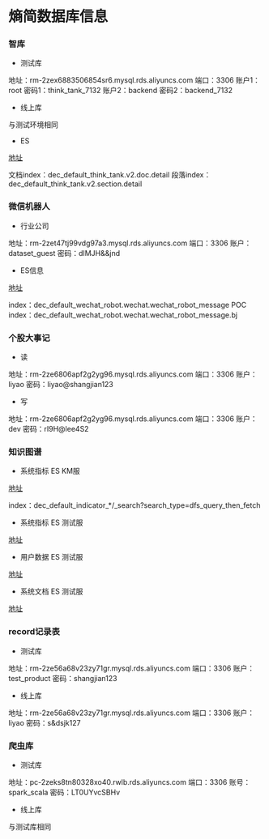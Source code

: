 # 熵简数据库信息


### 智库

* 测试库

地址：rm-2zex6883506854sr6.mysql.rds.aliyuncs.com
端口：3306
账户1：root
密码1：think_tank_7132
账户2：backend
密码2：backend_7132

* 线上库

与测试环境相同

* ES

[地址](http://doc_search.kibana.shangjian.tech:5601/app/kibana#/dev_tools/console)

文档index：dec_default_think_tank.v2.doc.detail
段落index：dec_default_think_tank.v2.section.detail


### 微信机器人

* 行业公司

地址：rm-2zet47tj99vdg97a3.mysql.rds.aliyuncs.com
端口：3306
账户：dataset_guest
密码：dIMJH&&jnd


* ES信息

[地址](http://dev.kibana.shangjian.tech:5601/app/kibana#/dev_tools/console)

index：dec_default_wechat_robot.wechat.wechat_robot_message
POC index：dec_default_wechat_robot.wechat.wechat_robot_message.bj


### 个股大事记

* 读

地址：rm-2ze6806apf2g2yg96.mysql.rds.aliyuncs.com
端口：3306
账户：liyao
密码：liyao@shangjian123

* 写

地址：rm-2ze6806apf2g2yg96.mysql.rds.aliyuncs.com
端口：3306
账户：dev
密码：rI9H@lee4S2


### 知识图谱

* 系统指标 ES KM服

[地址](https://es-cn-v0h0yk54r00082wf2.kibana.elasticsearch.aliyuncs.com:5601/app/kibana#/dev_tools/console)

index：dec_default_indicator_*/_search?search_type=dfs_query_then_fetch


* 系统指标 ES 测试服

[地址](http://dev.kibana.shangjian.tech:5601/app/kibana#/dev_tools/console)

* 用户数据 ES 测试服

[地址](http://10.80.0.157:5601/app/kibana#/dev_tools/console)

* 系统文档 ES 测试服

[地址](http://doc_search.kibana.shangjian.tech:5601/app/kibana#/dev_tools/console)


### record记录表

* 测试库

地址：rm-2ze56a68v23zy71gr.mysql.rds.aliyuncs.com
端口：3306
账户：test_product
密码：shangjian123

* 线上库

地址：rm-2ze56a68v23zy71gr.mysql.rds.aliyuncs.com
端口：3306
账户：liyao
密码：s&dsjk127


### 爬虫库

* 测试库

地址：pc-2zeks8tn80328xo40.rwlb.rds.aliyuncs.com
端口：3306
账号：spark_scala
密码：LT0UYvcSBHv


* 线上库

与测试库相同

